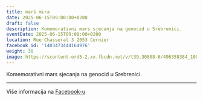 ```yaml
---
title: marš mira
date: 2025-06-15T09:00:00+0200
draft: false
description: Komemorativni mars sjecanja na genocid u Srebrenici.
eventDate: 2025-06-15T09:00:00+0200
location: Rue Chasseral 3 2053 Cernier
facebook_id: '1403473444164976'
weight: 30
image: https://scontent-ord5-2.xx.fbcdn.net/v/t39.30808-6/496358384_1007574214836511_4806363768185633011_n.jpg?_nc_cat=102&ccb=1-7&_nc_sid=9e60e4&_nc_ohc=YQjb7bu2MXoQ7kNvwEIJfik&_nc_oc=AdlZ4My__swmGmKQvOmppwE-UDWSz9pMXrjpmJRStTwCNWqo47OiuUblYVmsiWURw1k&_nc_zt=23&_nc_ht=scontent-ord5-2.xx&edm=ABTKTjYEAAAA&_nc_gid=tZJ68vY7c86zN5PFGZg_jA&oh=00_AfbPA-9Bue_f3vcnNd7aB78RaFR0RZXJ2kzXzB6rcD8sQQ&oe=68DBBFAE
---
```


Komemorativni mars sjecanja na genocid u Srebrenici.

---

Više informacija na [Facebook-u](https://facebook.com/events/1403473444164976)